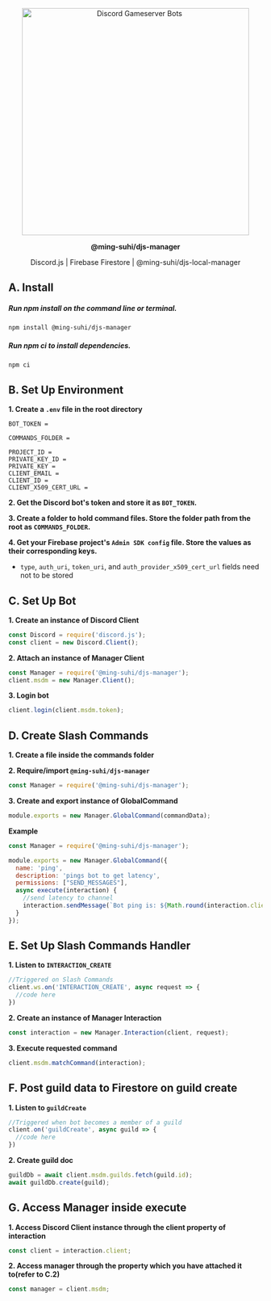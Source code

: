 <p align="center">
  <img src="https://raw.githubusercontent.com/ming-suhi/djs-manager/master/assets/logo.svg" alt="Discord Gameserver Bots" width="450" align="center" />
</p>

<p align="center">
  <strong>@ming-suhi/djs-manager</strong>
</p>

<p align="center">Discord.js | Firebase Firestore | @ming-suhi/djs-local-manager</p>


## A. Install

##### Run npm install on the command line or terminal.
```
npm install @ming-suhi/djs-manager
```

##### Run npm ci to install dependencies.
```
npm ci
```


## B. Set Up Environment

**1. Create a `.env` file in the root directory**

```env
BOT_TOKEN = 

COMMANDS_FOLDER =

PROJECT_ID =
PRIVATE_KEY_ID =
PRIVATE_KEY = 
CLIENT_EMAIL =
CLIENT_ID =
CLIENT_X509_CERT_URL =
```

**2. Get the Discord bot's token and store it as `BOT_TOKEN`.**

**3. Create a folder to hold command files. Store the folder path from the root as `COMMANDS_FOLDER`.**

**4. Get your Firebase project's `Admin SDK config` file. Store the values as their corresponding keys.**
  - `type`, `auth_uri`, `token_uri`, and `auth_provider_x509_cert_url` fields need not to be stored


## C. Set Up Bot

**1. Create an instance of Discord Client**
```js
const Discord = require('discord.js');
const client = new Discord.Client();
```

**2. Attach an instance of Manager Client**
```js
const Manager = require('@ming-suhi/djs-manager');
client.msdm = new Manager.Client();
```

**3. Login bot**
```js
client.login(client.msdm.token);
```


## D. Create Slash Commands

**1. Create a file inside the commands folder**

**2. Require/import `@ming-suhi/djs-manager`**
```js
const Manager = require('@ming-suhi/djs-manager');
```

**3. Create and export instance of GlobalCommand**
```js
module.exports = new Manager.GlobalCommand(commandData);
```

**Example**
```js
const Manager = require('@ming-suhi/djs-manager');

module.exports = new Manager.GlobalCommand({
  name: 'ping',
  description: 'pings bot to get latency',
  permissions: ["SEND_MESSAGES"],
  async execute(interaction) {
    //send latency to channel
    interaction.sendMessage(`Bot ping is: ${Math.round(interaction.client.ws.ping)}ms`);
  }
});
```


## E. Set Up Slash Commands Handler

**1. Listen to `INTERACTION_CREATE`**
```js
//Triggered on Slash Commands
client.ws.on('INTERACTION_CREATE', async request => {
  //code here
})
```

**2. Create an instance of Manager Interaction**
```js
const interaction = new Manager.Interaction(client, request);
```

**3. Execute requested command**
```js
client.msdm.matchCommand(interaction);
```


## F. Post guild data to Firestore on guild create

**1. Listen to `guildCreate`**
```js
//Triggered when bot becomes a member of a guild
client.on('guildCreate', async guild => {
  //code here
})
```

**2. Create guild doc**
```js
guildDb = await client.msdm.guilds.fetch(guild.id);
await guildDb.create(guild);
```


## G. Access Manager inside execute

**1. Access Discord Client instance through the client property of interaction**
```js
const client = interaction.client;
```

**2. Access manager through the property which you have attached it to(refer to C.2)**
```js
const manager = client.msdm;
```
